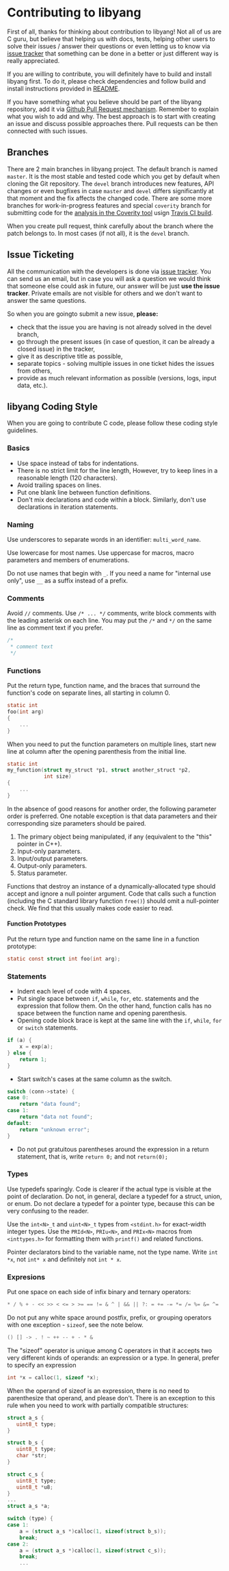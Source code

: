 # Contributing to libyang

First of all, thanks for thinking about contribution to libyang! Not all of us
are C guru, but believe that helping us with docs, tests, helping other users to
solve their issues / answer their questions or even letting us to know via
[issue tracker](https://github.com/CESNET/libyang/issues) that something
can be done in a better or just different way is really appreciated.

If you are willing to contribute, you will definitely have to build and install
libyang first. To do it, please check dependencies and follow build and install
instructions provided in [README](README.md).

If you have something what you believe should be part of the libyang repository,
add it via [Github Pull Request mechanism](https://help.github.com/articles/about-pull-requests/).
Remember to explain what you wish to add and why. The best approach is to start
with creating an issue and discuss possible approaches there. Pull requests can be
then connected with such issues.

## Branches

There are 2 main branches in libyang project. The default branch is named `master`. It is the
most stable and tested code which you get by default when cloning the Git repository. The
`devel` branch introduces new features, API changes or even bugfixes in case `master` and
`devel` differs significantly at that moment and the fix affects the changed code. There are
some more branches for work-in-progress features and special `coverity` branch for submitting
code for the [analysis in the Coverity tool](https://scan.coverity.com/projects/5259) usign
[Travis CI build](https://travis-ci.org/CESNET/libyang/branches).

When you create pull request, think carefully about the branch where the patch belongs to.
In most cases (if not all), it is the `devel` branch.

## Issue Ticketing

All the communication with the developers is done via [issue tracker](https://github.com/CESNET/libyang/issues).
You can send us an email, but in case you will ask a question we would think that someone else
could ask in future, our answer will be just **use the issue tracker**. Private emails are not visible
for others and we don't want to answer the same questions.

So when you are goingto submit a new issue, **please:**
* check that the issue you are having is not already solved in the devel branch,
* go through the present issues (in case of question, it can be already a closed issue) in the tracker,
* give it as descriptive title as possible,
* separate topics - solving multiple issues in one ticket hides the issues from others,
* provide as much relevant information as possible (versions, logs, input data, etc.).

## libyang Coding Style

When you are going to contribute C code, please follow these coding style guidelines.

### Basics

- Use space instead of tabs for indentations.
- There is no strict limit for the line length, However, try to keep lines in a
  reasonable length (120 characters).
- Avoid trailing spaces on lines.
- Put one blank line between function definitions.
- Don't mix declarations and code within a block. Similarly, don't use
  declarations in iteration statements.

### Naming

Use underscores to separate words in an identifier: `multi_word_name`. 

Use lowercase for most names. Use uppercase for macros, macro parameters and
members of enumerations.

Do not use names that begin with `_`. If you need a name for "internal use
only", use `__` as a suffix instead of a prefix.

### Comments

Avoid `//` comments. Use `/* ... */` comments, write block comments with the
leading asterisk on each line. You may put the `/*` and `*/` on the same line as
comment text if you prefer.

```c
/*
 * comment text
 */
```

### Functions

Put the return type, function name, and the braces that surround the function's
code on separate lines, all starting in column 0.

```c
static int
foo(int arg)
{
    ...
}
```

When you need to put the function parameters on multiple lines, start new line
at column after the opening parenthesis from the initial line.

```c
static int
my_function(struct my_struct *p1, struct another_struct *p2,
            int size)
{
    ...
}
```

In the absence of good reasons for another order, the following parameter order
is preferred. One notable exception is that data parameters and their
corresponding size parameters should be paired.

1. The primary object being manipulated, if any (equivalent to the "this"
   pointer in C++).
2. Input-only parameters.
3. Input/output parameters.
4. Output-only parameters.
5. Status parameter.

Functions that destroy an instance of a dynamically-allocated type should accept
and ignore a null pointer argument. Code that calls such a function (including
the C standard library function `free()`) should omit a null-pointer check. We
find that this usually makes code easier to read.

#### Function Prototypes

Put the return type and function name on the same line in a function prototype:

```c
static const struct int foo(int arg);
```

### Statements

- Indent each level of code with 4 spaces.
- Put single space between `if`, `while`, `for`, etc. statements and the
  expression that follow them. On the other hand, function calls has no space
  between the function name and opening parenthesis.
- Opening code block brace is kept at the same line with the `if`, `while`,
  `for` or `switch` statements.

```c
if (a) {
    x = exp(a);
} else {
    return 1;
}
```

- Start switch's cases at the same column as the switch.

```c
switch (conn->state) {
case 0:
    return "data found";
case 1:
    return "data not found";
default:
    return "unknown error";
}
```

- Do not put gratuitous parentheses around the expression in a return statement,
that is, write `return 0;` and not `return(0);`

### Types

Use typedefs sparingly. Code is clearer if the actual type is visible at the
point of declaration. Do not, in general, declare a typedef for a struct, union,
or enum. Do not declare a typedef for a pointer type, because this can be very
confusing to the reader.

Use the `int<N>_t` and `uint<N>_t` types from `<stdint.h>` for exact-width
integer types. Use the `PRId<N>`, `PRIu<N>`, and `PRIx<N>` macros from
`<inttypes.h>` for formatting them with `printf()` and related functions.

Pointer declarators bind to the variable name, not the type name. Write
`int *x`, not `int* x` and definitely not `int * x`.

### Expresions

Put one space on each side of infix binary and ternary operators:

```c
* / % + - << >> < <= > >= == != & ^ | && || ?: = += -= *= /= %= &= ^= |= <<= >>=
```

Do not put any white space around postfix, prefix, or grouping operators with
one exception - `sizeof`, see the note below.

```c
() [] -> . ! ~ ++ -- + - * &
```

The "sizeof" operator is unique among C operators in that it accepts two very
different kinds of operands: an expression or a type. In general, prefer to
specify an expression
```c
int *x = calloc(1, sizeof *x);
```
When the operand of sizeof is an expression, there is no need to parenthesize
that operand, and please don't. There is an exception to this rule when you need
to work with partially compatible structures:

```c
struct a_s {
   uint8_t type;
}

struct b_s {
   uint8_t type;
   char *str;
}

struct c_s {
   uint8_t type;
   uint8_t *u8;
}
...
struct a_s *a;

switch (type) {
case 1:
    a = (struct a_s *)calloc(1, sizeof(struct b_s));
    break;
case 2:
    a = (struct a_s *)calloc(1, sizeof(struct c_s));
    break;
    ...
```
